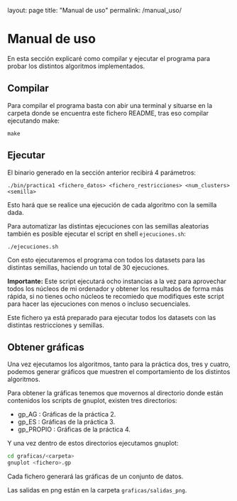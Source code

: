 layout: page
title: "Manual de uso"
permalink: /manual_uso/



# Manual de uso

En esta sección explicaré como compilar y ejecutar el programa para probar los distintos algoritmos implementados.



## Compilar

Para compilar el programa basta con abir una terminal y situarse en la carpeta donde se encuentra este fichero README, tras eso compilar ejecutando make:

`make`


## Ejecutar

El binario generado en la sección anterior recibirá 4 parámetros:

`./bin/practica1 <fichero_datos> <fichero_restricciones> <num_clusters> <semilla>`

Esto hará que se realice una ejecución de cada algoritmo con la semilla dada.

Para automatizar las distintas ejecuciones con las semillas aleatorias también es posible ejecutar el script en shell `ejecuciones.sh`:

`./ejecuciones.sh`

Con esto ejecutaremos el programa con todos los datasets para las distintas semillas, haciendo un total de 30 ejecuciones.

**Importante:** Este script ejecutará ocho instancias a la vez para aprovechar todos los núcleos de mi ordenador y obtener los resultados de forma más rápida, si no tienes ocho núcleos te recomiedo que modifiques este script para hacer las ejecuciones con menos o incluso secuenciales.

Este fichero ya está preparado para ejecutar todos los datasets con las distintas restricciones y semillas.


## Obtener gráficas

Una vez ejecutamos los algoritmos, tanto para la práctica dos, tres y cuatro, podemos generar gráficos que muestren el comportamiento de los distintos algoritmos.

Para obtener la gráficas tenemos que movernos al directorio donde están contenidos los scripts de gnuplot, existen tres directorios:

- gp_AG : Gráficas de la práctica 2.
- gp_ES : Gráficas de la práctica 3.
- gp_PROPIO : Gráficas de la práctica 4.

Y una vez dentro de estos directorios ejecutamos gnuplot:

```sh
cd graficas/<carpeta>
gnuplot <fichero>.gp
```

Cada fichero generará las gráficas de un conjunto de datos.

Las salidas en png están en la carpeta `graficas/salidas_png`.
